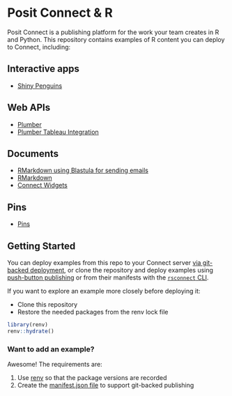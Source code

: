 # Posit Connect & R

Posit Connect is a publishing platform for the work your team creates in R and Python.
This repository contains examples of R content you can deploy to Connect, including:

## Interactive apps

- [Shiny Penguins](./shiny-penguins/README.md)

## Web APIs

- [Plumber](./plumber-penguins/README.md)
- [Plumber Tableau Integration](./plumber-tableau-penguins/README.md)

## Documents

- [RMarkdown using Blastula for sending emails](./rmd-blastula/README.md)
- [RMarkdown](./rmd-penguins/README.md)
- [Connect Widgets](./connectwidgets-penguins/README.md)

## Pins

- [Pins](./pins-r-penguins)

## Getting Started

You can deploy examples from this repo to your Connect server [via git-backed deployment](https://docs.rstudio.com/connect/user/git-backed/), or clone the repository and deploy examples using [push-button publishing](https://docs.posit.co/connect/user/publishing/) or from their manifests with the [`rsconnect` CLI](https://docs.posit.co/connect/user/publishing-r/).

If you want to explore an example more closely before deploying it:

* Clone this repository
* Restore the needed packages from the renv lock file

```r
library(renv)
renv::hydrate()
```

### Want to add an example? 

Awesome! The requirements are: 

1. Use [renv](https://rstudio.github.io/renv/articles/renv.html) so that the package versions are recorded 
2. Create the [manifest.json file](https://docs.posit.co/connect/user/git-backed/#creating-a-manifest-file-from-r) to support git-backed publishing
